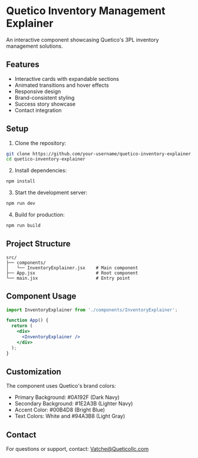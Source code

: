 # Quetico Inventory Management Explainer

An interactive component showcasing Quetico's 3PL inventory management solutions.

## Features

- Interactive cards with expandable sections
- Animated transitions and hover effects
- Responsive design
- Brand-consistent styling
- Success story showcase
- Contact integration

## Setup

1. Clone the repository:
```bash
git clone https://github.com/your-username/quetico-inventory-explainer.git
cd quetico-inventory-explainer
```

2. Install dependencies:
```bash
npm install
```

3. Start the development server:
```bash
npm run dev
```

4. Build for production:
```bash
npm run build
```

## Project Structure

```
src/
├── components/
│   └── InventoryExplainer.jsx    # Main component
├── App.jsx                       # Root component
└── main.jsx                      # Entry point
```

## Component Usage

```jsx
import InventoryExplainer from './components/InventoryExplainer';

function App() {
  return (
    <div>
      <InventoryExplainer />
    </div>
  );
}
```

## Customization

The component uses Quetico's brand colors:
- Primary Background: #0A192F (Dark Navy)
- Secondary Background: #1E2A3B (Lighter Navy)
- Accent Color: #00B4D8 (Bright Blue)
- Text Colors: White and #94A3B8 (Light Gray)

## Contact

For questions or support, contact: Vatche@Queticollc.com
